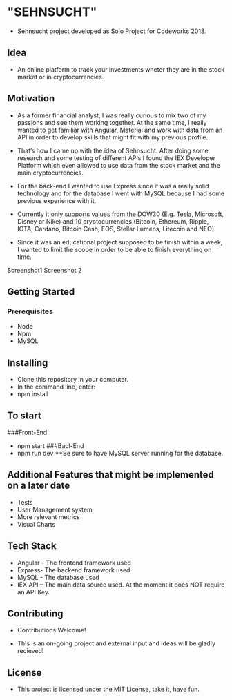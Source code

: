 # "SEHNSUCHT"

* Sehnsucht project developed as Solo Project for Codeworks 2018.

## Idea

* An online platform to track your investments wheter they are in the stock market or in cryptocurrencies.

## Motivation

* As a former financial analyst, I was really curious to mix two of my passions and see them working together. At the same time, I really wanted to get familiar with Angular, Material and work with data from an API in order to develop skills that might fit with my previous profile.

* That’s how I came up with the idea of Sehnsucht.  After doing some research and some testing of different APIs I found the IEX Developer Platform which even allowed to use data from the stock market and the main cryptocurrencies.

* For the back-end I wanted to use Express since it was a really solid technology and for the database I went with MySQL because I had some previous experience with it.

* Currently it only supports values from the DOW30 (E.g. Tesla, Microsoft, Disney or Nike) and 10 cryptocurrencies (Bitcoin, Ethereum, Ripple, IOTA, Cardano, Bitcoin Cash, EOS, Stellar Lumens, Litecoin and NEO).

* Since it was an educational project supposed to be finish within a week, I wanted to  limit the scope in order to be able to finish everything on time.

Screenshot1
Screenshot 2


## Getting Started
### Prerequisites
* Node
* Npm
* MySQL 

## Installing
* Clone this repository in your computer.
* In the command line, enter:
* npm install

## To start
###Front-End
* npm start
###Bacl-End
* npm run dev
**Be sure to have MySQL server running for the database.

## Additional Features that might be implemented on a later date
* Tests
* User Management system
* More relevant metrics
* Visual Charts 

## Tech Stack
* Angular - The frontend framework used
* Express- The backend framework used
* MySQL - The database used
* IEX API – The main data source used. At the moment it does NOT require an API Key.

## Contributing
* Contributions Welcome!

* This is an on-going project and external input and ideas will be gladly recieved!

## License
* This project is licensed under the MIT License, take it, have fun.
